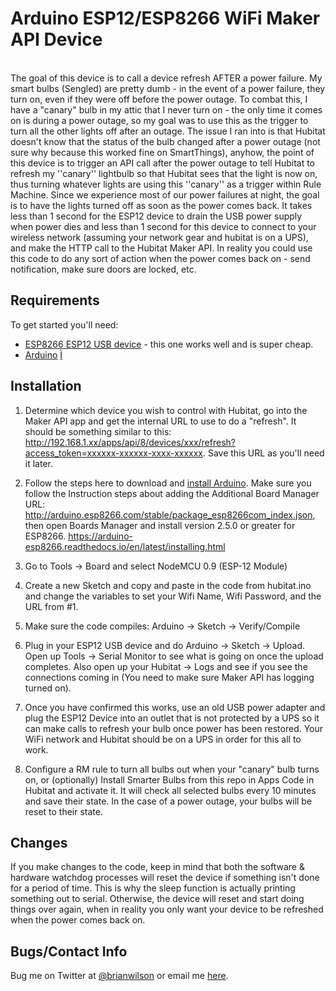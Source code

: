 Arduino ESP12/ESP8266 WiFi Maker API Device
=======
<br>
The goal of this device is to call a device refresh AFTER a power failure. My
smart bulbs (Sengled) are pretty dumb - in the event of a power failure, they turn on,
even if they were off before the power outage. To combat this, I have a
"canary" bulb in my attic that I never turn on - the only time it comes on is
during a power outage, so my goal was to use this as the trigger to turn all
the other lights off after an outage. The issue I ran into is that Hubitat
doesn't know that the status of the bulb changed after a power outage (not sure
why because this worked fine on SmartThings), anyhow, the point of this device
is to trigger an API call after the power outage to tell Hubitat to refresh my
''canary'' lightbulb so that Hubitat sees that the light is now on, thus turning whatever lights are using this ''canary'' as a trigger
within Rule Machine. Since we experience most of our power failures at night, the goal is to have the lights
turned off as soon as the power comes back. It takes less than 1 second for the
ESP12 device to drain the USB power supply when power dies and less than 1
second for this device to connect to your wireless network (assuming your network gear and
hubitat is on a UPS), and make the HTTP call to the Hubitat Maker API. In
reality you could use this code to do any sort of action when the power comes
back on - send notification, make sure doors are locked, etc. 

Requirements
------------
To get started you'll need:
- [ESP8266 ESP12 USB device](https://www.amazon.com/ESP8266-ESP-01S-Wireless-Development-PlayStation-4/dp/B07FBNZ79T/) - this one works well and is super cheap.
- [Arduino](https://arduino-esp8266.readthedocs.io/en/latest/installing.html)
[Ì](https://bubba.d.pr/9MdpJs)

Installation
--------------------

1. Determine which device you wish to control with Hubitat, go into the Maker
API app and get the internal URL to use to do a "refresh". It should be
something similar to this:
http://192.168.1.xx/apps/api/8/devices/xxx/refresh?access_token=xxxxxx-xxxxxx-xxxx-xxxxxx.
Save this URL as you'll need it later.

2. Follow the steps here to download and [install
Arduino](https://arduino-esp8266.readthedocs.io/en/latest/installing.html).
Make sure you follow the Instruction steps about adding the Additional Board
Manager URL: http://arduino.esp8266.com/stable/package_esp8266com_index.json,
then open Boards Manager and install version 2.5.0 or greater for ESP8266.
https://arduino-esp8266.readthedocs.io/en/latest/installing.html

3. Go to Tools -> Board and select NodeMCU 0.9 (ESP-12 Module)

4. Create a new Sketch and copy and paste in the code from hubitat.ino and change the variables to set
your Wifi Name, Wifi Password, and the URL from #1. 

5. Make sure the code compiles: Arduino -> Sketch -> Verify/Compile

6. Plug in your ESP12 USB device and do Arduino -> Sketch -> Upload.  Open up
Tools -> Serial Monitor to see what is going on once the upload completes.
Also open up your Hubitat -> Logs and see if you see the connections coming in
(You need to make sure Maker API has logging turned on). 

7. Once you have confirmed this works, use an old USB power adapter and plug
the ESP12 Device into an outlet that is not protected by a UPS so it can make
calls to refresh your bulb once power has been restored.  Your WiFi network and
Hubitat should be on a UPS in order for this all to work.

8. Configure a RM rule to turn all bulbs out when your "canary" bulb turns on,
or (optionally) Install Smarter Bulbs from this repo in Apps Code in Hubitat and activate it. It
will check all selected bulbs every 10 minutes and save their state. In the
case of a power outage, your bulbs will be reset to their state. 

Changes
-------
If you make changes to the code, keep in mind that both the software & hardware
watchdog processes will reset the device if something isn't done for a period
of time. This is why the sleep function is actually printing something out to
serial. Otherwise, the device will reset and start doing things over again,
when in reality you only want your device to be refreshed when the power comes
back on. 

Bugs/Contact Info
-----------------
Bug me on Twitter at [@brianwilson](http://twitter.com/brianwilson) or email me [here](http://cronological.com/comment.php?ref=bubba).


